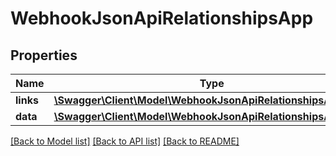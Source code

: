 # WebhookJsonApiRelationshipsApp

## Properties
Name | Type | Description | Notes
------------ | ------------- | ------------- | -------------
**links** | [**\Swagger\Client\Model\WebhookJsonApiRelationshipsAppLinks**](WebhookJsonApiRelationshipsAppLinks.md) |  | [optional] 
**data** | [**\Swagger\Client\Model\WebhookJsonApiRelationshipsAppData**](WebhookJsonApiRelationshipsAppData.md) |  | [optional] 

[[Back to Model list]](../../README.md#documentation-for-models) [[Back to API list]](../../README.md#documentation-for-api-endpoints) [[Back to README]](../../README.md)

